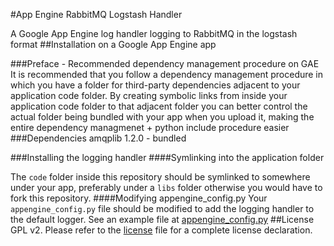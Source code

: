 #App Engine RabbitMQ Logstash Handler


A Google App Engine log handler logging to RabbitMQ in the logstash format
##Installation on a Google App Engine app

###Preface - Recommended dependency management procedure on GAE
It is recommended that you follow a dependency management procedure in which you have a folder for third-party dependencies adjacent to your application code folder. By creating symbolic links from inside your application code folder to that adjacent folder you can better control the actual folder being bundled with your app when you upload it, making the entire dependency managmenet + python include procedure easier 
###Dependencies
amqplib 1.2.0 - bundled

###Installing the logging handler
####Symlinking into the application folder
 
The `code` folder inside this repository should be symlinked to somewhere under your app, preferably under a `libs` folder otherwise you would have to fork this repository.
####Modifying appengine_config.py
Your `appengine_config.py` file should be modified to add the logging handler to the default logger. See an example file at [appengine_config.py](/example_appengine_config.py)
##License
GPL v2. Please refer to the [license](/LICENSE) file for a complete license declaration.

